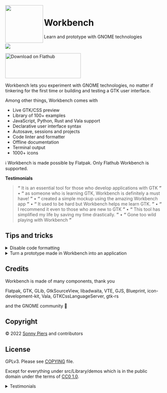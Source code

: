 <img style="vertical-align: middle;" src="data/icons/hicolor/scalable/apps/re.sonny.Workbench.svg" width="120" height="120" align="left">

# Workbench

Learn and prototype with GNOME technologies

![](data/workbench.gif)

<a href='https://flathub.org/apps/re.sonny.Workbench'><img width='240' height='80' alt='Download on Flathub' src='https://dl.flathub.org/assets/badges/flathub-badge-en.svg'/></a>

Workbench lets you experiment with GNOME technologies, no matter if tinkering for the first time or building and testing a GTK user interface.

Among other things, Workbench comes with

- Live GTK/CSS preview
- Library of 100+ examples
- JavaScript, Python, Rust and Vala support
- Declarative user interface syntax
- Autosave, sessions and projects
- Code linter and formatter
- Offline documentation
- Terminal output
- 1000+ icons

ℹ️ Workbench is made possible by Flatpak. Only Flathub Workbench is supported.

**Testimonials**

> **“** It is an essential tool for those who develop applications with GTK **”** • **“** as someone who is learning GTK, Workbench is definitely a must have! **”** • **“** created a simple mockup using the amazing Workbench app **”** • **“** It used to be hard but Workbench helps me learn GTK. **”** • **“** I recommend it even to those who are new to GTK **”** • **“** This tool has simplified my life by saving my time drastically. **”** • **“** Gone too wild playing with Workbench **”**

## Tips and tricks

<details>
  <summary>Disable code formatting</summary>

[JavaScript](https://docs.rome.tools/formatter/#ignoring-code)

[CSS](https://prettier.io/docs/en/ignore.html#css)

</details>

<details>
  <summary>Turn a prototype made in Workbench into an application</summary>

Use GNOME Builder to start a new project using the appropriate GNOME Application template and copy paste your Workbench code.

</details>

## Credits

Workbench is made of many components, thank you

Flatpak, GTK, GLib, GtkSourceView, libadwaita, VTE, GJS, Blueprint, icon-development-kit, Vala, GTKCssLanguageServer, gtk-rs

and the GNOME community 🖤

## Copyright

© 2022 [Sonny Piers](https://github.com/sonnyp) and contributors

## License

GPLv3. Please see [COPYING](COPYING) file.

Except for everything under src/Library/demos which is in the public domain under the terms of [CC0 1.0](https://creativecommons.org/publicdomain/zero/1.0/).

<details>
  <summary>
    Testimonials
  </summary>

From [Mirko Brombin](https://mirko.pm/) creator of [Bottles](https://usebottles.com/)

> My favorite tool is definitely Workbench, an application that allows me to compose GTK interfaces with XML/Blueprint, JavaScript, and CSS, seeing the results in real-time. This tool has simplified my life by reducing my time drastically. It is an essential tool for those who develop applications with GTK and I recommend it even to those who are new to GTK.

https://console.substack.com/p/console-112

---

From [Marco Melorio](https://twitter.com/melix9999) creator of [Telgrand](https://github.com/melix99/telegrand)

> GSoC coding period started on Monday, so this is a good time to blog about what I’ve started working on and what’s my milestone to finish the project. First off, I’ve created a simple mockup using Sonny Piers’ amazing Workbench app. This is the first step in knowing how we want the UI to look like, at least in the first iteration.

https://melix99.wordpress.com/2022/06/17/gsoc-update-1-planning/

---

> Workbench has been great! It used to be hard to mess around with GTK but Workbench helps me to learn GTK.

https://twitter.com/synthesizedecho/status/1528958932911280129

> Gone too wild playing with Workbench and Blueprint.

https://mastodon.online/@waimus/108582108701889960

> as someone who is learning GTK, I can confirm that Workbench is definitely a must have for me!

https://fosstodon.org/@TheEvilSkeleton/108598098682948266

> I'm really new to development and workbench its being a fantastic help not just to code itself, but to understand the gtk logic.

https://matrix.to/#/!kDBZrVKCdhrVuWxbGe:matrix.org/$XmIz7FA-UwpoiwHxDyzve1P-J1ecMHkL0x8Br23mUxg

> Installed this (again) a short while ago this is for sure the most fun I've had with a development tool

https://floss.social/@agavi@hachyderm.io/110594674482784960

</details>
